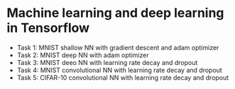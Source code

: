 # Machine learning and deep learning in Tensorflow
- Task 1: MNIST shallow NN with gradient descent and adam optimizer
- Task 2: MNIST deep NN with adam optimizer
- Task 3: MNIST deeo NN with learning rate decay and dropout
- Task 4: MNIST convolutional NN with learning rate decay and dropout
- Task 5: CIFAR-10 convolutional NN with learning rate decay and dropout

